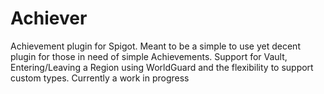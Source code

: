 # Achiever
Achievement plugin for Spigot. Meant to be a simple to use yet decent plugin for those in need of simple Achievements. Support for Vault, Entering/Leaving a Region using WorldGuard and the flexibility to support custom types. Currently a work in progress 
